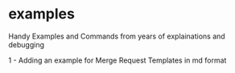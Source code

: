 # examples
Handy Examples and Commands from years of explainations and debugging

1 - Adding an example for Merge Request Templates in md format
 
